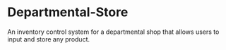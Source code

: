 # Departmental-Store
 An inventory control system for a departmental shop that allows users to input and store any product.
